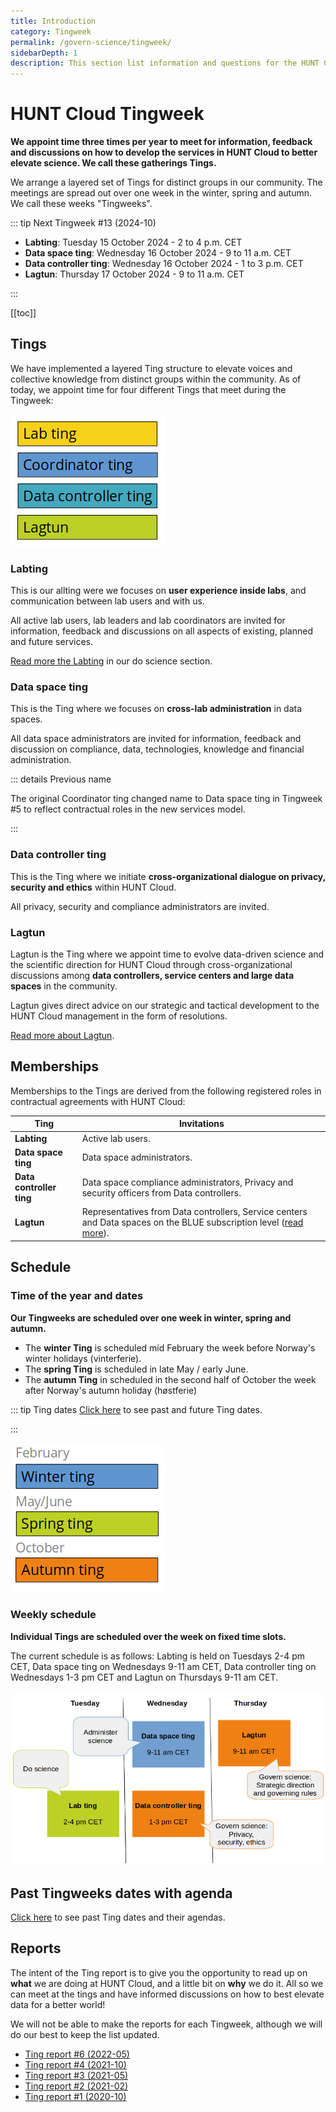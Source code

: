 ```yaml
---
title: Introduction
category: Tingweek
permalink: /govern-science/tingweek/
sidebarDepth: 1
description: This section list information and questions for the HUNT Cloud Tingweek.
---
```


# HUNT Cloud Tingweek

**We appoint time three times per year to meet for information, feedback and discussions on how to develop the services in HUNT Cloud to better elevate science. We call these gatherings Tings.**

We arrange a layered set of Tings for distinct groups in our community. The meetings are spread out over one week in the winter, spring and autumn. We call these weeks "Tingweeks".

::: tip Next Tingweek #13 (2024-10)

- **Labting**: Tuesday 15 October 2024 - 2 to 4 p.m. CET
- **Data space ting**: Wednesday 16 October 2024 - 9 to 11 a.m. CET
- **Data controller ting**: Wednesday 16 October 2024 - 1 to 3 p.m. CET
- **Lagtun**: Thursday 17 October 2024 - 9 to 11 a.m. CET

:::

[[toc]]


## Tings

We have implemented a layered Ting structure to elevate voices and collective knowledge from distinct groups within the community. As of today, we appoint time for four different Tings that meet during the Tingweek:

![Tingweek tings](./images/tingweek-tings.png)

### Labting

This is our allting were we focuses on **user experience inside labs**, and communication between lab users and with us. 

All active lab users, lab leaders and lab coordinators are invited for information, feedback and discussions on all aspects of existing, planned and future services. 

[Read more the Labting](/do-science/community/labting/) in our do science section.

### Data space ting

This is the Ting where we focuses on **cross-lab administration** in data spaces. 

All data space administrators are invited for information, feedback and discussion on compliance, data, technologies, knowledge and financial administration. 

::: details Previous name

The original Coordinator ting changed name to Data space ting in Tingweek #5 to reflect contractual roles in the new services model.

:::

### Data controller ting

This is the Ting where we initiate **cross-organizational dialogue on privacy, security and ethics** within HUNT Cloud. 

All privacy, security and compliance administrators are invited.

### Lagtun

Lagtun is the Ting where we appoint time to evolve data-driven science and the scientific direction for HUNT Cloud through cross-organizational discussions among **data controllers, service centers and large data spaces** in the community. 

Lagtun gives direct advice on our strategic and tactical development to the HUNT Cloud management in the form of resolutions. 

[Read more about Lagtun](/govern-science/tingweek/lagtun/).








## Memberships

Memberships to the Tings are derived from the following registered roles in contractual agreements with HUNT Cloud:

| Ting | Invitations |
| - | - |
| **Labting** | Active lab users. |
| **Data space ting** | Data space administrators. |
| **Data controller ting** | Data space compliance administrators, Privacy and security officers from Data controllers. |
| **Lagtun** | Representatives from Data controllers, Service centers and Data spaces on the BLUE subscription level ([read more](/govern-science/tingweek/lagtun/#attendance)). |



## Schedule


### Time of the year and dates

**Our Tingweeks are scheduled over one week in winter, spring and autumn.** 

* The **winter Ting** is scheduled mid February the week before Norway's winter holidays (vinterferie).
* The **spring Ting** is scheduled in late May / early June.
* The **autumn Ting** in scheduled in the second half of October the week after Norway's autumn holiday (høstferie) 

::: tip Ting dates
[Click here](/govern-science/tingweek/dates) to see past and future Ting dates. 

:::


![Ting schedule year](./images/tingweek-schedule-year.png)


### Weekly schedule

**Individual Tings are scheduled over the week on fixed time slots.** 

The current schedule is as follows: Labting is held on Tuesdays 2-4 pm CET, Data space ting on Wednesdays 9-11 am CET, Data controller ting on Wednesdays 1-3 pm CET and Lagtun on Thursdays 9-11 am CET.

!["Tingweek schedule"](./images/tingweek-schedule-times.png)


## Past Tingweeks dates with agenda

[Click here](/govern-science/tingweek/dates) to see past Ting dates and their agendas. 


## Reports

The intent of the Ting report is to give you the opportunity to read up on **what** we are doing at HUNT Cloud, and a little bit on **why** we do it. All so we can meet at the tings and have informed discussions on how to best elevate data for a better world!

We will not be able to make the reports for each Tingweek, although we will do our best to keep the list updated.

- [Ting report #6 (2022-05)](https://assets.hdc.ntnu.no/assets/tingweek/hunt-cloud-tingweek6-report.pdf)
- [Ting report #4 (2021-10)](https://assets.hdc.ntnu.no/assets/tingweek/hunt-cloud-tingweek4-report.pdf)
- [Ting report #3 (2021-05)](https://assets.hdc.ntnu.no/assets/tingweek/hunt-cloud-tingweek3-report.pdf)
- [Ting report #2 (2021-02)](https://assets.hdc.ntnu.no/assets/tingweek/hunt-cloud-tingweek2-report.pdf)
- [Ting report #1 (2020-10)](https://assets.hdc.ntnu.no/assets/tingweek/hunt-cloud-tingweek1-report.pdf)



